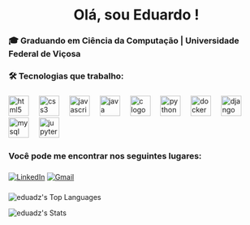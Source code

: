 <h1 align="center">Olá, sou Eduardo !</h1>

###

<h3 align="left">🎓 Graduando em Ciência da Computação | Universidade Federal de Viçosa</h3>

###

<h3 align="left">🛠 Tecnologias que trabalho:</h3>

###

<div align="left">
  <img src="https://cdn.jsdelivr.net/gh/devicons/devicon/icons/html5/html5-original.svg" height="40" alt="html5 logo"  />
  <img width="12" />
  <img src="https://cdn.jsdelivr.net/gh/devicons/devicon/icons/css3/css3-original.svg" height="40" alt="css3 logo"  />
  <img width="12" />
  <img src="https://skillicons.dev/icons?i=js" height="40" alt="javascript logo"  />
  <img width="12" />
  <img src="https://skillicons.dev/icons?i=java" height="40" alt="java logo"  />
  <img width="12" />
  <img src="https://skillicons.dev/icons?i=c" height="40" alt="c logo"  />
  <img width="12" />
  <img src="https://cdn.jsdelivr.net/gh/devicons/devicon/icons/python/python-original.svg" height="40" alt="python logo"  />
  <img width="12" />
  <img src="https://skillicons.dev/icons?i=docker" height="40" alt="docker logo"  />
  <img width="12" />
  <img src="https://cdn.jsdelivr.net/gh/devicons/devicon/icons/django/django-plain.svg" height="40" alt="django logo"  />
  <img width="12" />
  <img src="https://cdn.jsdelivr.net/gh/devicons/devicon/icons/mysql/mysql-original.svg" height="40" alt="mysql logo"  />
  <img width="12" />
  <img src="https://cdn.jsdelivr.net/gh/devicons/devicon/icons/jupyter/jupyter-original.svg" height="40" alt="jupyter logo"  />
</div>

###

<h3 align="left">Você pode me encontrar nos seguintes lugares:</h3>

###

[![LinkedIn](https://img.shields.io/badge/LinkedIn-0077B5?style=for-the-badge&logo=linkedin&logoColor=white)](https://www.linkedin.com/in/eduardo-soares-89b97522b/) [![Gmail](https://img.shields.io/badge/Gmail-333333?style=for-the-badge&logo=gmail&logoColor=red)](mailto:eduardo.s.filho@ufv.br)

###

![eduadz's Top Languages](https://github-readme-stats.vercel.app/api/top-langs/?username=eduadz&theme=vue-dark&show_icons=true&hide_border=false&layout=compact)

![eduadz's Stats](https://github-readme-stats.vercel.app/api?username=eduadz&theme=vue-dark&show_icons=true&hide_border=false&count_private=true)
###
